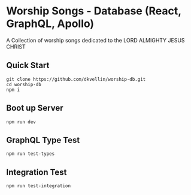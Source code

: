 # Worship Songs - Database (React, GraphQL, Apollo)
A Collection of worship songs dedicated to the LORD ALMIGHTY JESUS CHRIST

## Quick Start

```
git clone https://github.com/dkvellin/worship-db.git
cd worship-db
npm i
```

## Boot up Server

```
npm run dev
```

## GraphQL Type Test

```
npm run test-types
```

## Integration Test

```
npm run test-integration
```
